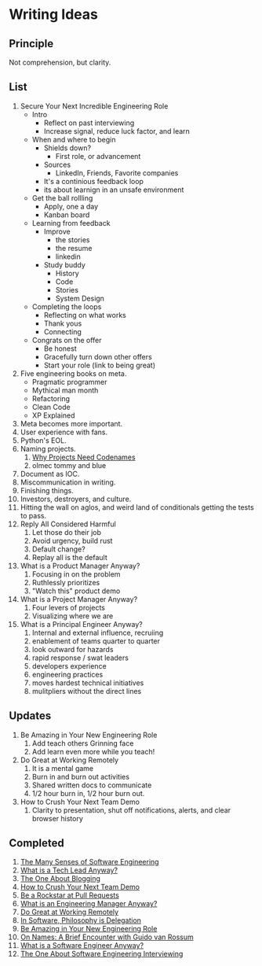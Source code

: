 # Writing Ideas

## Principle

Not comprehension, but clarity.

## List

1. Secure Your Next Incredible Engineering Role
    - Intro
        - Reflect on past interviewing
        - Increase signal, reduce luck factor, and learn
    - When and where to begin
        - Shields down?
            - First role, or advancement
        - Sources
            - LinkedIn, Friends, Favorite companies 
        - It's a continious feedback loop
        - its about learnign in an unsafe environment
    - Get the ball rollling
        - Apply, one a day
        - Kanban board
    - Learning from feedback
        - Improve
            - the stories
            - the resume
            - linkedin
        - Study buddy
            - History
            - Code
            - Stories
            - System Design
    - Completing the loops
        - Reflecting on what works
        - Thank yous
        - Connecting
    - Congrats on the offer
        - Be honest
        - Gracefully turn down other offers
        - Start your role (link to being great)
1. Five engineering books on meta.
    - Pragmatic programmer
    - Mythical man month
    - Refactoring
    - Clean Code
    - XP Explained
1. Meta becomes more important.
1. User experience with fans.
1. Python's EOL.
1. Naming projects.
    1. [Why Projects Need Codenames](https://artsy.github.io/blog/2019/05/10/why-projects-need-codenames/)
    1. olmec tommy and blue
1. Document as IOC.
1. Miscommunication in writing.
1. Finishing things.
1. Investors, destroyers, and culture.
1. Hitting the wall on aglos, and weird land of conditionals getting the tests to pass.
1. Reply All Considered Harmful
    1. Let those do their job
    1. Avoid urgency, build rust
    1. Default change?
    1. Replay all is the default
1. What is a Product Manager Anyway?
    1. Focusing in on the problem
    1. Ruthlessly prioritizes
    1. "Watch this" product demo
1. What is a Project Manager Anyway?
    1. Four levers of projects
    1. Visualizing where we are
1. What is a Principal Engineer Anyway?
    1. Internal and external influence, recruiing
    1. enablement of teams quarter to quarter
    1. look outward for hazards
    1. rapid response / swat leaders
    1. developers experience
    1. engineering practices
    1. moves hardest technical initiatives
    1. mulitpliers without the direct lines

## Updates

1. Be Amazing in Your New Engineering Role
    1. Add teach others Grinning face
    1. Add learn even more while you teach!
1. Do Great at Working Remotely
    1. It is a mental game
    1. Burn in and burn out activities
    1. Shared written docs to communicate
    1. 1/2 hour burn in, 1/2 hour burn out.
1. How to Crush Your Next Team Demo
    1. Clarity to presentation, shut off notifications, alerts, and clear browser history

## Completed

1. [The Many Senses of Software Engineering](https://medium.com/@solidi/the-many-senses-of-software-engineering-aba9f289498c)
1. [What is a Tech Lead Anyway?](https://dev.to/solidi/what-is-a-tech-lead-anyway-483p)
1. [The One About Blogging](https://medium.com/@solidi/the-one-about-blogging-cd9e65a2055b)
1. [How to Crush Your Next Team Demo](https://dev.to/solidi/how-to-crush-your-next-team-demo-2bb5)
1. [Be a Rockstar at Pull Requests](https://dev.to/solidi/be-a-rockstar-at-pull-requests-1e4f)
1. [What is an Engineering Manager Anyway?](https://dev.to/solidi/what-is-an-engineering-manager-anyway-4and)
1. [Do Great at Working Remotely](https://dev.to/solidi/do-great-at-working-remotely-1oh9)
1. [In Software, Philosophy is Delegation](https://medium.com/@solidi/in-software-philosophy-is-delegation-c786dd3a16cf)
1. [Be Amazing in Your New Engineering Role](https://dev.to/solidi/be-amazing-in-your-new-engineering-role-1klc)
1. [On Names: A Brief Encounter with Guido van Rossum](https://medium.com/@solidi/on-names-a-brief-encounter-with-guido-van-rossum-6c4ff065e86c)
1. [What is a Software Engineer Anyway?](https://dev.to/solidi/what-is-a-software-engineer-anyway-3fb2)
1. [The One About Software Engineering Interviewing](https://medium.com/@solidi/the-one-about-software-engineering-interviewing-6f126e3a3171)
